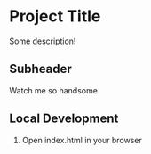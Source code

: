 # Project Title

Some description!

## Subheader

Watch me so handsome.

## Local Development

1. Open index.html in your browser
